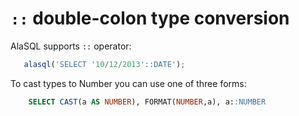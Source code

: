 # `::` double-colon type conversion

AlaSQL supports ```::``` operator:

```js
   alasql('SELECT '10/12/2013'::DATE');
```

To cast types to Number you can use one of three forms:
```sql
    SELECT CAST(a AS NUMBER), FORMAT(NUMBER,a), a::NUMBER 
```
